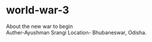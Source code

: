 # world-war-3
About the new war to begin
<br>
Auther-Ayushman Srangi
Location- Bhubaneswar, Odisha.
